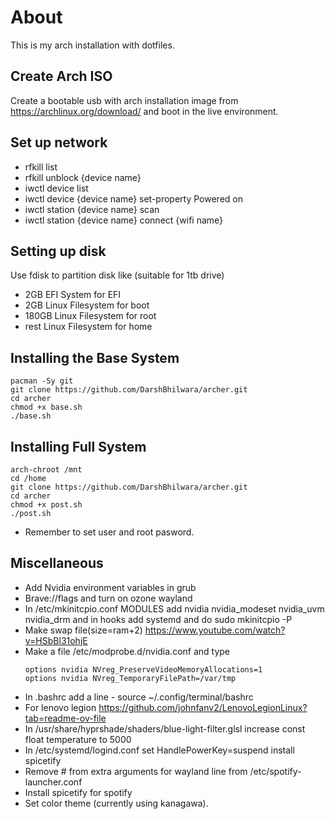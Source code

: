 # About
This is my arch installation with dotfiles.

## Create Arch ISO
Create a bootable usb with arch installation image from <https://archlinux.org/download/> and boot in the live environment.

## Set up network 
- rfkill list 
- rfkill unblock {device name} 
- iwctl device list 
- iwctl device {device name} set-property Powered on 
- iwctl station {device name} scan 
- iwctl station {device name} connect {wifi name} 

## Setting up disk
Use fdisk to partition disk like (suitable for 1tb drive)
- 2GB EFI System for EFI
- 2GB Linux Filesystem for boot
- 180GB Linux Filesystem for root
- rest Linux Filesystem for home

## Installing the Base System
```
pacman -Sy git
git clone https://github.com/DarshBhilwara/archer.git
cd archer
chmod +x base.sh
./base.sh
```

## Installing Full System

```
arch-chroot /mnt
cd /home
git clone https://github.com/DarshBhilwara/archer.git
cd archer
chmod +x post.sh
./post.sh
```
- Remember to set user and root pasword.

## Miscellaneous
- Add Nvidia environment variables in grub
- Brave://flags and turn on ozone wayland
- In /etc/mkinitcpio.conf MODULES add nvidia nvidia_modeset nvidia_uvm nvidia_drm and in hooks add systemd and do sudo mkinitcpio -P
- Make swap file(size=ram+2)  <https://www.youtube.com/watch?v=HSbBl31ohjE>
- Make a file /etc/modprobe.d/nvidia.conf and type 
    ```
	options nvidia NVreg_PreserveVideoMemoryAllocations=1
	options nvidia NVreg_TemporaryFilePath=/var/tmp
    ```
- In .bashrc add a line - source ~/.config/terminal/bashrc
- For lenovo legion <https://github.com/johnfanv2/LenovoLegionLinux?tab=readme-ov-file>
- In /usr/share/hyprshade/shaders/blue-light-filter.glsl increase const float temperature to 5000
- In /etc/systemd/logind.conf set HandlePowerKey=suspend
install spicetify
- Remove # from extra arguments for wayland line from /etc/spotify-launcher.conf
- Install spicetify for spotify
- Set color theme (currently using kanagawa).

